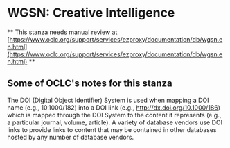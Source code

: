 # WGSN: Creative Intelligence
** This stanza needs manual review at [https://www.oclc.org/support/services/ezproxy/documentation/db/wgsn.en.html](https://www.oclc.org/support/services/ezproxy/documentation/db/wgsn.en.html) **

## Some of OCLC's notes for this stanza

The DOI (Digital Object Identifier) System is used when mapping a DOI name (e.g., 10.1000/182) into a DOI link (e.g., http://dx.doi.org/10.1000/186) which is mapped through the DOI System to the content it represents (e.g., a particular journal, volume, article). A variety of database vendors use DOI links to provide links to content that may be contained in other databases hosted by any number of database vendors.
